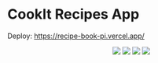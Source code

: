 # CookIt Recipes App

Deploy: https://recipe-book-pi.vercel.app/

<p align='center'>
    <img src='https://i.imgur.com/eDm6hps.png' </img>
     <img src='https://i.imgur.com/WLlK6u7.png' </img>
     <img src='https://i.imgur.com/N2A1ufv.png' </img>
     <img src='https://i.imgur.com/OModpfI.png' </img>
</p>
